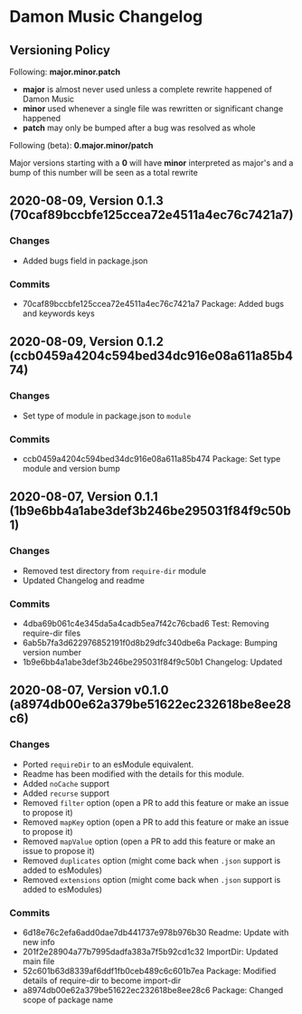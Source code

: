 # Damon Music Changelog

## Versioning Policy

Following:
**major.minor.patch**

* **major** is almost never used unless a complete rewrite happened of Damon Music
* **minor** used whenever a single file was rewritten or significant change happened
* **patch** may only be bumped after a bug was resolved as whole

Following (beta):
**0.major.minor/patch**

Major versions starting with a **0** will have **minor** interpreted as major's and a bump of this number will be seen as a total rewrite

## 2020-08-09, Version 0.1.3 (70caf89bccbfe125ccea72e4511a4ec76c7421a7)

### Changes

 * Added bugs field in package.json

### Commits

 * 70caf89bccbfe125ccea72e4511a4ec76c7421a7 Package: Added bugs and keywords keys

## 2020-08-09, Version 0.1.2 (ccb0459a4204c594bed34dc916e08a611a85b474)

### Changes

 * Set type of module in package.json to `module`

### Commits

 * ccb0459a4204c594bed34dc916e08a611a85b474 Package: Set type module and version bump

## 2020-08-07, Version 0.1.1 (1b9e6bb4a1abe3def3b246be295031f84f9c50b1)

### Changes

 * Removed test directory from `require-dir` module
 * Updated Changelog and readme

### Commits

 * 4dba69b061c4e345da5a4cadb5ea7f42c76cbad6 Test: Removing require-dir files
 * 6ab5b7fa3d622976852191f0d8b29dfc340dbe6a Package: Bumping version number
 * 1b9e6bb4a1abe3def3b246be295031f84f9c50b1 Changelog: Updated

## 2020-08-07, Version v0.1.0 (a8974db00e62a379be51622ec232618be8ee28c6)

### Changes

 * Ported `requireDir` to an esModule equivalent.
 * Readme has been modified with the details for this module.
 * Added `noCache` support
 * Added `recurse` support
 * Removed `filter` option (open a PR to add this feature or make an issue to propose it)
 * Removed `mapKey` option (open a PR to add this feature or make an issue to propose it)
 * Removed `mapValue` option (open a PR to add this feature or make an issue to propose it)
 * Removed `duplicates` option (might come back when `.json` support is added to esModules)
 * Removed `extensions` option (might come back when `.json` support is added to esModules)

### Commits

 * 6d18e76c2efa6add0dae7db441737e978b976b30 Readme: Update with new info
 * 201f2e28904a77b7995dadfa383a7f5b92cd1c32 ImportDir: Updated main file
 * 52c601b63d8339af6ddf1fb0ceb489c6c601b7ea Package: Modified details of require-dir to become import-dir
 * a8974db00e62a379be51622ec232618be8ee28c6 Package: Changed scope of package name
